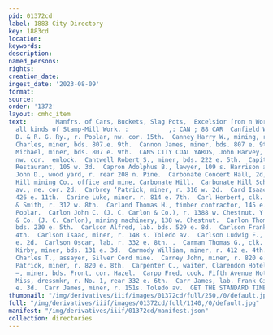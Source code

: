 ```yaml
---
pid: 01372cd
label: 1883 City Directory
key: 1883cd
location: 
keywords: 
description: 
named_persons: 
rights: 
creation_date: 
ingest_date: '2023-08-09'
format: 
source: 
order: '1372'
layout: cmhc_item
text: '      Manfrs. of Cars, Buckets, Slag Pots,  Excelsior [ron n Works, anc and
  all kinds of Stamp-Mill Work. :           ,: CAN ; 88 CAR  Canfield William, clk.
  D. & R. G. Ry., r. Poplar, nw. cor. 15th.  Canney Harry W., mining, r. 112 w. 3d.  Cannon
  Charles, miner, bds. 807.e. 9th.  Cannon James, miner, bds. 807 e. 9th.  Cannon
  Michael, miner, bds. 807 e. 9th.  CANS CITY COAL YARDS, John Harvey, agt., 12th
  nw. cor.  emlock.  Cantwell Robert S., miner, bds. 222 e. 5th.  Capitol Hotel and
  Restaurant, 105 w. 3d.  Capron Adolphus B., lawyer, 109 s. Harrison av.  Carbaugh
  John D., wood yard, r. rear 208 n. Pine.  Carbonate Concert Hall, 2d, nw. cor. Pine.  Carbonate
  Hill mining Co., office and mine, Carbonate Hill.  Carbonate Hill School, Toledo
  av., ne. cor. 2d.  Carbrey ‘Patrick, miner, r. 316 w. 2d.  Card Isaac, miner, r.
  426 e. 11th.  Carine Luke, miner. r. 814 e. 7th.  Carl Herbert, clk. Daniels, Fisher
  & Smith, r. 312 w. 8th.  Carland Thomas H., timber contractor, 145 e. 6th, cor.
  Poplar.  Carlon John C. (J. C. Carlon & Co.), r. 1388 w. Chestnut. Y  Carlon J.C.
  & Co. (J. C. Carlon), mining machinery, 138 w. Chestnut.  Carlon Thomas, miner,
  bds. 230 e. 5th.  Carlson Alfred, lab. bds. 529 e. 8d.  Carlson Frank, r. 2214 e.
  4th.  Carlson Isaac, miner, r. 148 s. Toledo av.  Carlson Ludwig F., miner, r. 523
  e. 2d.  Carlson Oscar, lab. r. 332 e. 8th. .  Carman Thomas G., clk. r. 221 e. 3d.  Carmichael
  Kirby, miner, bds. 131 e. 3d.  Carmody William, miner, r. 412 e. 4th.  Carnahan
  Charles T., assayer, Silver Cord mine.  Carney John, miner, r. 820 e. 8th.  Carney
  Patrick, miner, r. 820 e. 8th.  Carpenter C., waiter, Clarendon Hotel.  Carpenter
  —, miner, bds. Front, cor. Hazel.  Carpp Fred, cook, Fifth Avenue Hotel.  Carr Annie
  Miss, dressmkr, r. No. 1, rear 332 e. 6th.  Carr James, lab. Frank Gilbert, r. 128
  e. 3d.  Carr James, miner, r. 151s. Toledo av.  GET THE STANDARD TIME “‘3o"si%.S.2285"             '
thumbnail: "/img/derivatives/iiif/images/01372cd/full/250,/0/default.jpg"
full: "/img/derivatives/iiif/images/01372cd/full/1140,/0/default.jpg"
manifest: "/img/derivatives/iiif/01372cd/manifest.json"
collection: directories
---
```

